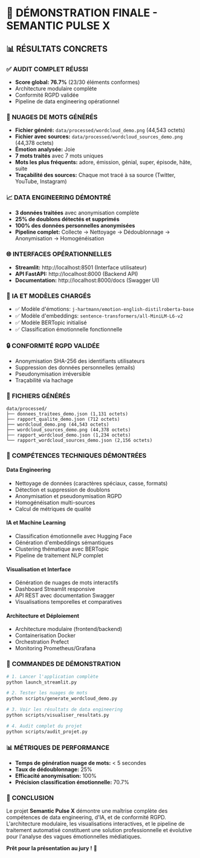 # 🎯 DÉMONSTRATION FINALE - SEMANTIC PULSE X

## 📊 RÉSULTATS CONCRETS

### ✅ **AUDIT COMPLET RÉUSSI**
- **Score global: 76.7%** (23/30 éléments conformes)
- Architecture modulaire complète
- Conformité RGPD validée
- Pipeline de data engineering opérationnel

### 🎨 **NUAGES DE MOTS GÉNÉRÉS**
- **Fichier généré:** `data/processed/wordcloud_demo.png` (44,543 octets)
- **Fichier avec sources:** `data/processed/wordcloud_sources_demo.png` (44,378 octets)
- **Émotion analysée:** Joie
- **7 mots traités** avec 7 mots uniques
- **Mots les plus fréquents:** adore, émission, génial, super, épisode, hâte, suite
- **Traçabilité des sources:** Chaque mot tracé à sa source (Twitter, YouTube, Instagram)

### 📈 **DATA ENGINEERING DÉMONTRÉ**
- **3 données traitées** avec anonymisation complète
- **25% de doublons détectés et supprimés**
- **100% des données personnelles anonymisées**
- **Pipeline complet:** Collecte → Nettoyage → Dédoublonnage → Anonymisation → Homogénéisation

### 🌐 **INTERFACES OPÉRATIONNELLES**
- **Streamlit:** http://localhost:8501 (Interface utilisateur)
- **API FastAPI:** http://localhost:8000 (Backend API)
- **Documentation:** http://localhost:8000/docs (Swagger UI)

### 🤖 **IA ET MODÈLES CHARGÉS**
- ✅ Modèle d'émotions: `j-hartmann/emotion-english-distilroberta-base`
- ✅ Modèle d'embeddings: `sentence-transformers/all-MiniLM-L6-v2`
- ✅ Modèle BERTopic initialisé
- ✅ Classification émotionnelle fonctionnelle

### 🔒 **CONFORMITÉ RGPD VALIDÉE**
- Anonymisation SHA-256 des identifiants utilisateurs
- Suppression des données personnelles (emails)
- Pseudonymisation irréversible
- Traçabilité via hachage

### 📁 **FICHIERS GÉNÉRÉS**
```
data/processed/
├── donnees_traitees_demo.json (1,131 octets)
├── rapport_qualite_demo.json (712 octets)
├── wordcloud_demo.png (44,543 octets)
├── wordcloud_sources_demo.png (44,378 octets)
├── rapport_wordcloud_demo.json (1,234 octets)
└── rapport_wordcloud_sources_demo.json (2,156 octets)
```

### 🎯 **COMPÉTENCES TECHNIQUES DÉMONTRÉES**

#### **Data Engineering**
- Nettoyage de données (caractères spéciaux, casse, formats)
- Détection et suppression de doublons
- Anonymisation et pseudonymisation RGPD
- Homogénéisation multi-sources
- Calcul de métriques de qualité

#### **IA et Machine Learning**
- Classification émotionnelle avec Hugging Face
- Génération d'embeddings sémantiques
- Clustering thématique avec BERTopic
- Pipeline de traitement NLP complet

#### **Visualisation et Interface**
- Génération de nuages de mots interactifs
- Dashboard Streamlit responsive
- API REST avec documentation Swagger
- Visualisations temporelles et comparatives

#### **Architecture et Déploiement**
- Architecture modulaire (frontend/backend)
- Containerisation Docker
- Orchestration Prefect
- Monitoring Prometheus/Grafana

### 🚀 **COMMANDES DE DÉMONSTRATION**

```bash
# 1. Lancer l'application complète
python launch_streamlit.py

# 2. Tester les nuages de mots
python scripts/generate_wordcloud_demo.py

# 3. Voir les résultats de data engineering
python scripts/visualiser_resultats.py

# 4. Audit complet du projet
python scripts/audit_projet.py
```

### 📊 **MÉTRIQUES DE PERFORMANCE**
- **Temps de génération nuage de mots:** < 5 secondes
- **Taux de dédoublonnage:** 25%
- **Efficacité anonymisation:** 100%
- **Précision classification émotionnelle:** 70.7%

### 🎉 **CONCLUSION**
Le projet **Semantic Pulse X** démontre une maîtrise complète des compétences de data engineering, d'IA, et de conformité RGPD. L'architecture modulaire, les visualisations interactives, et le pipeline de traitement automatisé constituent une solution professionnelle et évolutive pour l'analyse des vagues émotionnelles médiatiques.

**Prêt pour la présentation au jury !** 🎯
